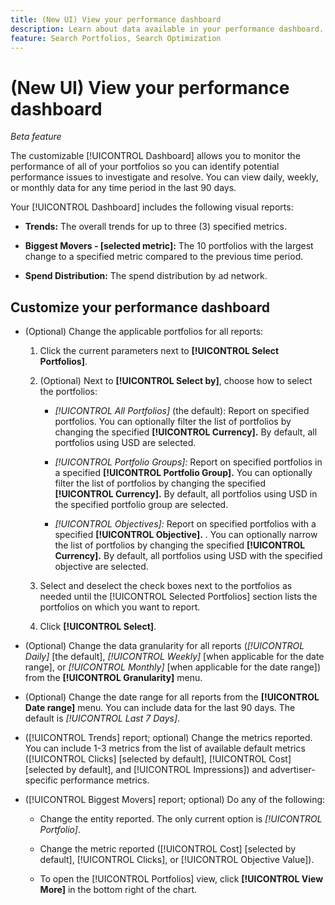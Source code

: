 ```yaml
---
title: (New UI) View your performance dashboard
description: Learn about data available in your performance dashboard.
feature: Search Portfolios, Search Optimization
---
```

# (New UI) View your performance dashboard

*Beta feature*

<!-- See wiki pageId=3404513731 for more things that may be added -->

The customizable [!UICONTROL Dashboard] allows you to monitor the performance of all of your portfolios <!-- May later include other entity-level data --> so you can identify potential performance issues to investigate and resolve. You can view daily, weekly, or monthly data for any time period in the last 90 days.

Your [!UICONTROL Dashboard] includes the following visual reports:

* **Trends:** The overall trends for up to three (3) specified metrics.

* **Biggest Movers - \[selected metric\]:** The 10 portfolios with the largest change to a specified metric compared to the previous time period.

* **Spend Distribution:** The spend distribution by ad network.

## Customize your performance dashboard

* (Optional) Change the applicable portfolios for all reports:

  1. Click the current parameters next to **[!UICONTROL Select Portfolios]**.

  1. (Optional) Next to **[!UICONTROL Select by]**, choose how to select the portfolios: 
  
     * *[!UICONTROL All Portfolios]* (the default): Report on specified portfolios. You can optionally filter the list of portfolios by changing the specified **[!UICONTROL Currency].** By default, all portfolios using USD are selected.
     
     * *[!UICONTROL Portfolio Groups]:* Report on specified portfolios in a specified **[!UICONTROL Portfolio Group].** You can optionally filter the list of portfolios by changing the specified **[!UICONTROL Currency].** By default, all portfolios using USD in the specified portfolio group are selected.
     
     * *[!UICONTROL Objectives]:* Report on specified portfolios with a specified **[!UICONTROL Objective].** . You can optionally narrow the list of portfolios by changing the specified **[!UICONTROL Currency].** By default, all portfolios using USD with the specified objective are selected.

  1. Select and deselect the check boxes next to the portfolios as needed until the [!UICONTROL Selected Portfolios] section lists the portfolios on which you want to report.

  1. Click **[!UICONTROL Select]**.

* (Optional) Change the data granularity for all reports (*[!UICONTROL Daily]* \[the default\], *[!UICONTROL Weekly]* \[when applicable for the date range\], or *[!UICONTROL Monthly]* \[when applicable for the date range\]) from the **[!UICONTROL Granularity]** menu.

* (Optional) Change the date range for all reports from the **[!UICONTROL Date range]** menu. You can include data for the last 90 days. The default is *[!UICONTROL Last 7 Days]*.

* ([!UICONTROL Trends] report; optional) Change the metrics reported. You can include 1-3 metrics from the list of available default metrics ([!UICONTROL Clicks] \[selected by default\], [!UICONTROL Cost] \[selected by default\], and [!UICONTROL Impressions]) and advertiser-specific performance metrics.

* ([!UICONTROL Biggest Movers] report; optional) Do any of the following:

  * Change the entity reported. The only current option is *[!UICONTROL Portfolio]*.

  * Change the metric reported ([!UICONTROL Cost] \[selected by default\], [!UICONTROL Clicks], or [!UICONTROL Objective Value]).
  
  * To open the [!UICONTROL Portfolios] view, click **[!UICONTROL View More]** in the bottom right of the chart. <!-- This currently lists all portfolios, not a filtered view of the portfolios in the report -->
  